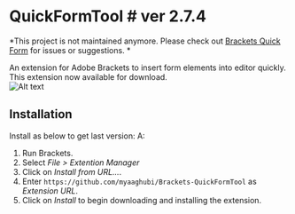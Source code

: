 # QuickFormTool # ver 2.7.4
*This project is not maintained anymore. Please check out [Brackets Quick Form](https://github.com/myaaghubi/Brackets-Quick-form) for issues or suggestions. *

An extension for Adobe Brackets to insert form elements into editor quickly.<br>
This extension now available for download.<br>
![Alt text](screenshot/shot1.png?raw=true "ScreenShot Brackets-QuickFormTool")

## Installation ##
Install as below to get last version:
A:
1. Run Brackets.<br>
2. Select _File > Extention Manager_<br>
3. Click on _Install from URL..._.
4. Enter `https://github.com/myaaghubi/Brackets-QuickFormTool` as _Extension URL_.<br>
5. Click on _Install_ to begin downloading and installing the extension.<br>
